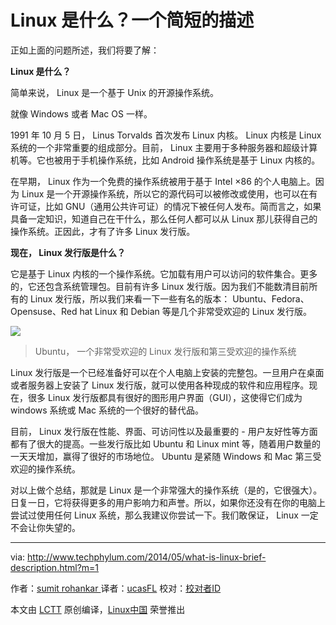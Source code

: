 # Linux 是什么？一个简短的描述

正如上面的问题所述，我们将要了解：

**Linux 是什么？**

简单来说， Linux 是一个基于 Unix 的开源操作系统。

就像 Windows 或者 Mac OS 一样。

1991 年 10 月 5 日， Linus Torvalds 首次发布 Linux 内核。 Linux 内核是 Linux 系统的一个非常重要的组成部分。目前， Linux 主要用于多种服务器和超级计算机等。它也被用于手机操作系统，比如 Android 操作系统是基于 Linux 内核的。

在早期， Linux 作为一个免费的操作系统被用于基于 Intel ×86 的个人电脑上。因为 Linux 是一个开源操作系统，所以它的源代码可以被修改或使用，也可以在有许可证，比如 GNU（通用公共许可证）的情况下被任何人发布。简而言之，如果具备一定知识，知道自己在干什么，那么任何人都可以从 Linux 那儿获得自己的操作系统。正因此，才有了许多 Linux 发行版。

**现在， Linux 发行版是什么？**

它是基于 Linux 内核的一个操作系统。它加载有用户可以访问的软件集合。更多的，它还包含系统管理包。目前有许多 Linux 发行版。因为我们不能数清目前所有的 Linux 发行版，所以我们来看一下一些有名的版本：
Ubuntu、Fedora、Opensuse、Red hat Linux 和 Debian 等是几个非常受欢迎的 Linux 发行版。

 [
 ![](https://3.bp.blogspot.com/-8ckfHXqKaPA/U2o2ufvZ0nI/AAAAAAAAAN0/Frd4OS7m7dk/s280/image_1.png)
][1]
> Ubuntu， 一个非常受欢迎的 Linux 发行版和第三受欢迎的操作系统


Linux 发行版是一个已经准备好可以在个人电脑上安装的完整包。一旦用户在桌面或者服务器上安装了 Linux 发行版，就可以使用各种现成的软件和应用程序。现在，很多 Linux 发行版都具有很好的图形用户界面（GUI），这使得它们成为 windows 系统或 Mac 系统的一个很好的替代品。

目前， Linux 发行版在性能、界面、可访问性以及最重要的 - 用户友好性等方面都有了很大的提高。一些发行版比如 Ubuntu 和 Linux mint 等，随着用户数量的一天天增加，赢得了很好的市场地位。 Ubuntu 是紧随 Windows 和 Mac 第三受欢迎的操作系统。

对以上做个总结，那就是 Linux 是一个非常强大的操作系统（是的，它很强大）。日复一日，它将获得更多的用户影响力和声誉。所以，如果你还没有在你的电脑上尝试过使用任何 Linux 系统，那么我建议你尝试一下。我们敢保证， Linux 一定不会让你失望的。

--------------------------------------------------------------------------------

via: http://www.techphylum.com/2014/05/what-is-linux-brief-description.html?m=1

作者：[sumit rohankar ][a]
译者：[ucasFL](https://github.com/ucasFL)
校对：[校对者ID](https://github.com/校对者ID)

本文由 [LCTT](https://github.com/LCTT/TranslateProject) 原创编译，[Linux中国](https://linux.cn/) 荣誉推出

[a]:https://plus.google.com/112160169713374382262
[1]:http://3.bp.blogspot.com/-8ckfHXqKaPA/U2o2ufvZ0nI/AAAAAAAAAN0/Frd4OS7m7dk/s1600/image_1.png
[2]:http://www.techphylum.com/2014/05/desktop-gadgets-in-linux-ubuntu.html
